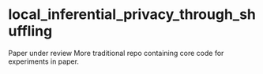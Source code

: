 # local_inferential_privacy_through_shuffling
Paper under review 
More traditional repo containing core code for experiments in paper. 
